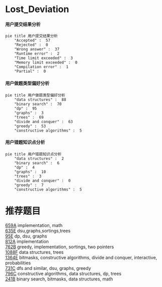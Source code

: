 # Lost_Deviation

<!-- tabs:start -->



#### **用户提交结果分析**

```mermaid
pie title 用户提交结果分析
    "Accepted" :  57
    "Rejected" :  0
    "Wrong answer" :  37
    "Runtime error" :  2
    "Time limit exceeded" :  3
    "Memory limit exceeded" :  0
    "Compilation error" :  1
    "Partial" :  0
```

#### **用户做题类型偏好分析**

```mermaid
pie title 用户做题类型偏好分析
    "data structures" :  88
    "binary search" :  70
    "dp" :  95
    "graphs" :  3
    "trees" :  69
    "divide and conquer" :  63
    "greedy" :  53
    "constructive algorithms" :  5
```
#### **用户错题知识点分析**

```mermaid
pie title 用户错题知识点分析
    "data structures" :  2
    "binary search" :  6
    "dp" :  4
    "graphs" :  10
    "trees" :  3
    "divide and conquer" :  0
    "greedy" :  7
    "constructive algorithms" :  5
```



<!-- tabs:end -->
# 推荐题目
[659A](https://codeforces.com/contest/659/problem/A)		implementation,
                        math		  
[635E](https://codeforces.com/contest/635/problem/E)		dsu,graphs,sortings,trees		  
[95E](https://codeforces.com/contest/95/problem/E)		dp,
                        dsu,
                        graphs		  
[812A](https://codeforces.com/contest/812/problem/A)		implementation		  
[762B](https://codeforces.com/contest/762/problem/B)		greedy,
                        implementation,
                        sortings,
                        two pointers		  
[1088F](https://codeforces.com/contest/1088/problem/F)		data structures,
                        trees		  
[1364E](https://codeforces.com/contest/1364/problem/E)		bitmasks,
                        constructive algorithms,
                        divide and conquer,
                        interactive,
                        probabilities		  
[731C](https://codeforces.com/contest/731/problem/C)		dfs and similar,
                        dsu,
                        graphs,
                        greedy		  
[796C](https://codeforces.com/contest/796/problem/C)		constructive algorithms,
                        data structures,
                        dp,
                        trees		  
[241B](https://codeforces.com/contest/241/problem/B)		binary search,
                        bitmasks,
                        data structures,
                        math		  
